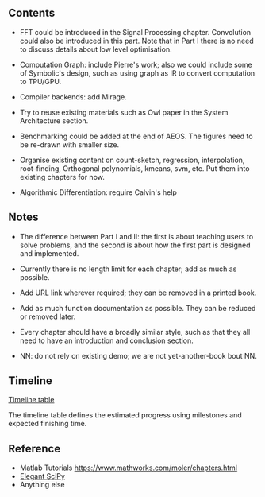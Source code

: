 ## Contents

- FFT could be introduced in the Signal Processing chapter. Convolution could also be introduced in this part. Note that in Part I there is no need to discuss details about low level optimisation.

- Computation Graph: include Pierre's work; also we could include some of Symbolic's design, such as using graph as IR to convert computation to TPU/GPU.

- Compiler backends: add Mirage.

- Try to reuse existing materials such as Owl paper in the System Architecture section.

- Benchmarking could be added at the end of AEOS. The figures need to be re-drawn with smaller size. 

- Organise existing content on count-sketch, regression, interpolation, root-finding, Orthogonal polynomials, kmeans, svm, etc. Put them into existing chapters for now. 

- Algorithmic Differentiation: require Calvin's help


## Notes

- The difference between Part I and II: the first is about teaching users to solve problems, and the second is about how the first part is designed and implemented.

- Currently there is no length limit for each chapter; add as much as possible.

- Add URL link wherever required; they can be removed in a printed book. 

- Add as much function documentation as possible. They can be reduced or removed later.

- Every chapter should have a broadly similar style, such as that they all need to have an introduction and conclusion section. 

- NN: do not rely on existing demo; we are not yet-another-book bout NN. 


## Timeline

[Timeline table](https://docs.google.com/spreadsheets/d/1Wk1CUsJ257cPKCwxaenRpFB-SiHLn4dmO8a_wpnbsPw/edit?usp=sharing)

The timeline table defines the estimated progress using milestones and expected finishing time. 


## Reference

- Matlab Tutorials https://www.mathworks.com/moler/chapters.html
- [Elegant SciPy](https://www.oreilly.com/library/view/elegant-scipy/9781491922927/)
- Anything else 